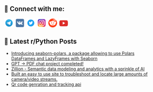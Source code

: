 ## 🔎 Connect with me:
[<img src="https://github.com/bullbesh/bullbesh/blob/main/images/Telegram.png" width="32" height="32" />](https://t.me/bullbesh)
[<img src="https://github.com/bullbesh/bullbesh/blob/main/images/VK.png" width="32" height="32" />](https://vk.com/bullbesh)
[<img src="https://github.com/bullbesh/bullbesh/blob/main/images/Twitter.png" width="32" height="32" />](https://twitter.com/bullbesh1)
[<img src="https://github.com/bullbesh/bullbesh/blob/main/images/Instagram.png" width="32" height="32" />](https://www.instagram.com/bullbesh)
[<img src="https://github.com/bullbesh/bullbesh/blob/main/images/Reddit.png" width="32" height="32" />](https://www.reddit.com/user/bullbesh)
[<img src="https://github.com/bullbesh/bullbesh/blob/main/images/YouTube.png" width="32" height="32" />](https://www.youtube.com/channel/UCtfjRs6uzgq5mfm8S06WTcg)

## 📕 Latest r/Python Posts
<!-- BLOG-POST-LIST:START -->
- [Introducing seaborn-polars, a package allowing to use Polars DataFrames and LazyFrames with Seaborn](https://www.reddit.com/r/Python/comments/13ittrl/introducing_seabornpolars_a_package_allowing_to/)
- [GPT -&gt; PDF chat project completed!](https://www.reddit.com/r/Python/comments/13iqvhm/gpt_pdf_chat_project_completed/)
- [Zillion - Semantic data modeling and analytics with a sprinkle of AI](https://www.reddit.com/r/Python/comments/13ipubp/zillion_semantic_data_modeling_and_analytics_with/)
- [Built an easy to use site to troubleshoot and locate large amounts of camera/video streams.](https://www.reddit.com/r/Python/comments/13ipipi/built_an_easy_to_use_site_to_troubleshoot_and/)
- [Qr code genration and tracking api](https://www.reddit.com/r/Python/comments/13ip2zb/qr_code_genration_and_tracking_api/)
<!-- BLOG-POST-LIST:END -->
